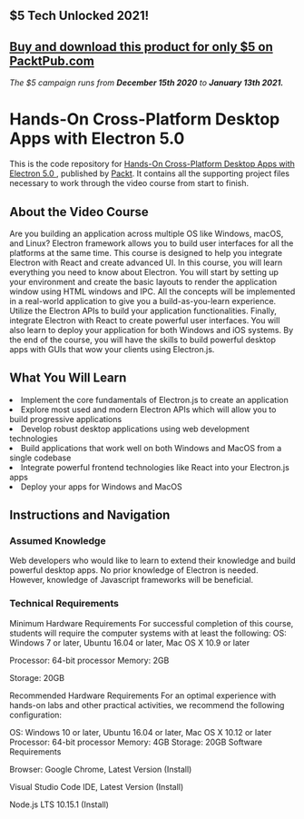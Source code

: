 ## $5 Tech Unlocked 2021!
[Buy and download this product for only $5 on PacktPub.com](https://www.packtpub.com/)
-----
*The $5 campaign         runs from __December 15th 2020__ to __January 13th 2021.__*

# Hands-On Cross-Platform Desktop Apps with Electron 5.0	
This is the code repository for [Hands-On Cross-Platform Desktop Apps with Electron 5.0	](https://www.packtpub.com/mobile/hands-on-cross-platform-desktop-apps-with-electron-5-0-video), published by [Packt](https://www.packtpub.com/?utm_source=github). It contains all the supporting project files necessary to work through the video course from start to finish.
## About the Video Course
Are you building an application across multiple OS like Windows, macOS, and Linux? Electron framework allows you to build user interfaces for all the platforms at the same time. This course is designed to help you integrate Electron with React and create advanced UI.
In this course, you will learn everything you need to know about Electron. You will start by setting up your environment and create the basic layouts to render the application window using HTML windows and IPC. All the concepts will be implemented in a real-world application to give you a build-as-you-learn experience. Utilize the Electron APIs to build your application functionalities. Finally, integrate Electron with React to create powerful user interfaces. You will also learn to deploy your application for both Windows and iOS systems.
By the end of the course, you will have the skills to build powerful desktop apps with GUIs that wow your clients using Electron.js.

<H2>What You Will Learn</H2>
<DIV class=book-info-will-learn-text>
<LI>Implement the core fundamentals of Electron.js to create an application
<LI>Explore most used and modern Electron APIs which will allow you to build progressive applications
<LI>Develop robust desktop applications using web development technologies
<LI>Build applications that work well on both Windows and MacOS from a single codebase
<LI>Integrate powerful frontend technologies like React into your Electron.js apps
<LI>Deploy your apps for Windows and MacOS</LI></UL></DIV>

## Instructions and Navigation
### Assumed Knowledge
Web developers who would like to learn to extend their knowledge and build powerful desktop apps. No prior knowledge of Electron is needed. However, knowledge of Javascript frameworks will be beneficial.	

### Technical Requirements
Minimum Hardware Requirements
For successful completion of this course, students will require the computer systems with at least the following:
OS:  Windows 7 or later, Ubuntu 16.04 or later,  Mac OS X 10.9 or later

Processor: 64-bit processor
Memory: 2GB

Storage: 20GB

Recommended Hardware Requirements
For an optimal experience with hands-on labs and other practical activities, we recommend the following configuration:

OS: Windows 10 or later, Ubuntu 16.04 or later,  Mac OS X 10.12 or later
Processor: 64-bit processor
Memory: 4GB
Storage: 20GB
Software Requirements

Browser: Google Chrome, Latest Version (Install)

Visual Studio Code IDE, Latest Version (Install)

Node.js LTS 10.15.1 (Install)




